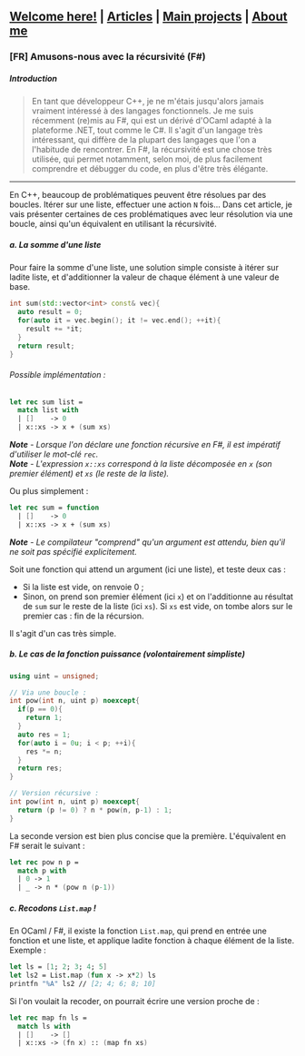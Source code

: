 ## [Welcome here!](https://vpenando.github.io) | [Articles](https://vpenando.github.io/articles.html) | [Main projects](https://vpenando.github.io/projects.html) | [About me](https://vpenando.github.io/about.html)

### [FR] Amusons-nous avec la récursivité (F#)

##### Introduction
> En tant que développeur C++, je ne m'étais jusqu'alors jamais vraiment intéressé à des langages fonctionnels. Je me suis récemment (re)mis au F#, qui est un dérivé d'OCaml adapté à la plateforme .NET, tout comme le C#. Il s'agit d'un langage très intéressant, qui diffère de la plupart des langages que l'on a l'habitude de rencontrer. En F#, la récursivité est une chose très utilisée, qui permet notamment, selon moi, de plus facilement comprendre et débugger du code, en plus d'être très élégante.

---

En C++, beaucoup de problématiques peuvent être résolues par des boucles. Itérer sur une liste, effectuer une action `N` fois... Dans cet article, je vais présenter certaines de ces problématiques avec leur résolution via une boucle, ainsi qu'un équivalent en utilisant la récursivité.

##### a. La somme d'une liste
Pour faire la somme d'une liste, une solution simple consiste à itérer sur ladite liste, et d'additionner la valeur de chaque élément à une valeur de base.
```cpp
int sum(std::vector<int> const& vec){
  auto result = 0;
  for(auto it = vec.begin(); it != vec.end(); ++it){
    result += *it;
  }
  return result;
}
```

###### Possible implémentation :
```fs
let rec sum list =
  match list with
  | []    -> 0
  | x::xs -> x + (sum xs)
```
***Note*** - *Lorsque l'on déclare une fonction récursive en F#, il est impératif d'utiliser le mot-clé `rec`.* <br />
***Note*** - *L'expression `x::xs` correspond à la liste décomposée en `x` (son premier élément) et `xs` (le reste de la liste).*

Ou plus simplement :
```fs
let rec sum = function
  | []    -> 0
  | x::xs -> x + (sum xs)
```
***Note*** - *Le compilateur "comprend" qu'un argument est attendu, bien qu'il ne soit pas spécifié explicitement.*

Soit une fonction qui attend un argument (ici une liste), et teste deux cas :
* Si la liste est vide, on renvoie 0 ;
* Sinon, on prend son premier élément (ici `x`) et on l'additionne au résultat de `sum` sur le reste de la liste (ici `xs`). Si `xs` est vide, on tombe alors sur le premier cas : fin de la récursion.

Il s'agit d'un cas très simple.

##### b. Le cas de la fonction puissance  (volontairement simpliste)
```cpp
using uint = unsigned;

// Via une boucle :
int pow(int n, uint p) noexcept{
  if(p == 0){
    return 1;
  }
  auto res = 1;
  for(auto i = 0u; i < p; ++i){
    res *= n;
  }
  return res;
}

// Version récursive :
int pow(int n, uint p) noexcept{
  return (p != 0) ? n * pow(n, p-1) : 1;
}
```
La seconde version est bien plus concise que la première. L'équivalent en F# serait le suivant :
```fs
let rec pow n p =
  match p with
  | 0 -> 1
  | _ -> n * (pow n (p-1))
```

##### c. Recodons `List.map` !
En OCaml / F#, il existe la fonction `List.map`, qui prend en entrée une fonction et une liste, et applique ladite fonction à chaque élément de la liste. Exemple :
```fs
let ls = [1; 2; 3; 4; 5]
let ls2 = List.map (fun x -> x*2) ls
printfn "%A" ls2 // [2; 4; 6; 8; 10]
```

Si l'on voulait la recoder, on pourrait écrire une version proche de :
```fs
let rec map fn ls =
  match ls with
  | []    -> []
  | x::xs -> (fn x) :: (map fn xs)
```
